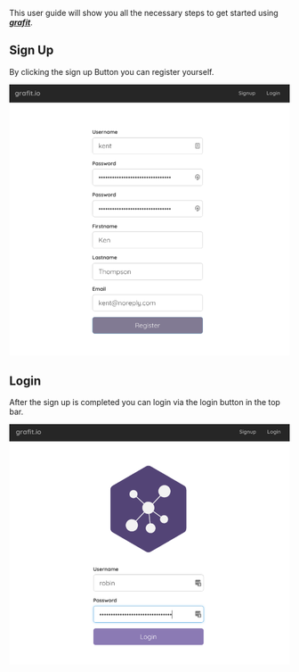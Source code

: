 This user guide will show you all the necessary steps to get started using [_**grafit**_](https://github.com/grafit-io/grafit/).

## Sign Up

By clicking the sign up Button you can register yourself.

![Sign Up](../img/signup.png)

## Login

After the sign up is completed you can login via the login button in the top bar.

![Login](../img/login.png)
